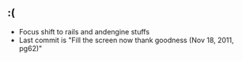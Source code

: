 ## :(

* Focus shift to rails and andengine stuffs
* Last commit is "Fill the screen now thank goodness (Nov 18, 2011, pg62)"